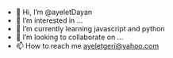- 👋 Hi, I’m @ayeletDayan
- 👀 I’m interested in ...
- 🌱 I’m currently learning javascript and python
- 💞️ I’m looking to collaborate on ...
- 📫 How to reach me ayeletgeri@yahoo.com

<!---
ayeletDayan/ayeletDayan is a ✨ special ✨ repository because its `README.md` (this file) appears on your GitHub profile.
You can click the Preview link to take a look at your changes.
--->
